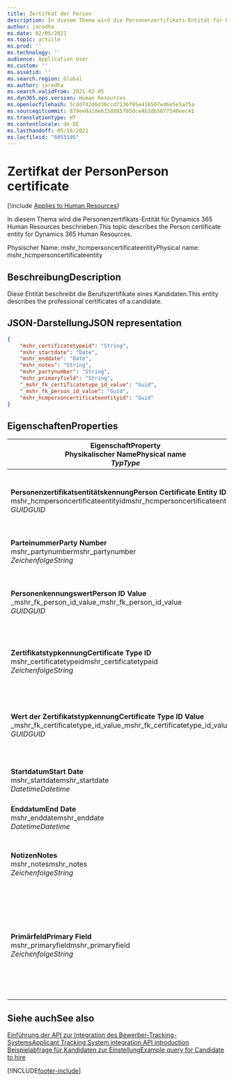```yaml
---
title: Zertifkat der Person
description: In diesem Thema wird die Personenzertifikats-Entität für Dynamics 365 Human Resources beschrieben.
author: jaredha
ms.date: 02/05/2021
ms.topic: article
ms.prod: ''
ms.technology: ''
audience: Application User
ms.custom: ''
ms.assetid: ''
ms.search.region: Global
ms.author: jaredha
ms.search.validFrom: 2021-02-05
ms.dyn365.ops.version: Human Resources
ms.openlocfilehash: 5cdd742d6d36ccd7136f95e416507ed6e5e5a75a
ms.sourcegitcommit: 879ee8a10e6158885795dce4b3db5077540eec41
ms.translationtype: HT
ms.contentlocale: de-DE
ms.lasthandoff: 05/18/2021
ms.locfileid: "6055195"
---
```

# <a name="person-certificate"></a><span data-ttu-id="9113a-103">Zertifkat der Person</span><span class="sxs-lookup"><span data-stu-id="9113a-103">Person certificate</span></span>

[!include [Applies to Human Resources](../includes/applies-to-hr.md)]

<span data-ttu-id="9113a-104">In diesem Thema wird die Personenzertifikats-Entität für Dynamics 365 Human Resources beschrieben.</span><span class="sxs-lookup"><span data-stu-id="9113a-104">This topic describes the Person certificate entity for Dynamics 365 Human Resources.</span></span>

<span data-ttu-id="9113a-105">Physischer Name: mshr_hcmpersoncertificateentity</span><span class="sxs-lookup"><span data-stu-id="9113a-105">Physical name: mshr_hcmpersoncertificateentity</span></span>

## <a name="description"></a><span data-ttu-id="9113a-106">Beschreibung</span><span class="sxs-lookup"><span data-stu-id="9113a-106">Description</span></span>

<span data-ttu-id="9113a-107">Diese Entität beschreibt die Berufszertifikate eines Kandidaten.</span><span class="sxs-lookup"><span data-stu-id="9113a-107">This entity describes the professional certificates of a candidate.</span></span>

## <a name="json-representation"></a><span data-ttu-id="9113a-108">JSON-Darstellung</span><span class="sxs-lookup"><span data-stu-id="9113a-108">JSON representation</span></span>

```json
{
    "mshr_certificatetypeid": "String",
    "mshr_startdate": "Date",
    "mshr_enddate": "Date",
    "mshr_notes": "String",
    "mshr_partynumber": "String",
    "mshr_primaryfield": "String",
    "_mshr_fk_certificatetype_id_value": "Guid",
    "_mshr_fk_person_id_value": "Guid",
    "mshr_hcmpersoncertificateentityid": "Guid"
}
```

## <a name="properties"></a><span data-ttu-id="9113a-109">Eigenschaften</span><span class="sxs-lookup"><span data-stu-id="9113a-109">Properties</span></span>

| <span data-ttu-id="9113a-110">Eigenschaft</span><span class="sxs-lookup"><span data-stu-id="9113a-110">Property</span></span><br><span data-ttu-id="9113a-111">**Physikalischer Name**</span><span class="sxs-lookup"><span data-stu-id="9113a-111">**Physical name**</span></span><br><span data-ttu-id="9113a-112">**_Typ_**</span><span class="sxs-lookup"><span data-stu-id="9113a-112">**_Type_**</span></span> | <span data-ttu-id="9113a-113">Verwenden</span><span class="sxs-lookup"><span data-stu-id="9113a-113">Use</span></span> | <span data-ttu-id="9113a-114">Beschreibung</span><span class="sxs-lookup"><span data-stu-id="9113a-114">Description</span></span> |
| --- | --- | --- |
| <span data-ttu-id="9113a-115">**Personenzertifikatsentitätskennung**</span><span class="sxs-lookup"><span data-stu-id="9113a-115">**Person Certificate Entity ID**</span></span><br><span data-ttu-id="9113a-116">mshr_hcmpersoncertificateentityid</span><span class="sxs-lookup"><span data-stu-id="9113a-116">mshr_hcmpersoncertificateentityid</span></span><br><span data-ttu-id="9113a-117">*GUID*</span><span class="sxs-lookup"><span data-stu-id="9113a-117">*GUID*</span></span> | <span data-ttu-id="9113a-118">Schreibgeschützt</span><span class="sxs-lookup"><span data-stu-id="9113a-118">Read-only</span></span><br><span data-ttu-id="9113a-119">Erforderlich</span><span class="sxs-lookup"><span data-stu-id="9113a-119">Required</span></span> | <span data-ttu-id="9113a-120">Vom System generierter eindeutiger Bezeichner für den Entitätsdatensatz des Personenzertifikats.</span><span class="sxs-lookup"><span data-stu-id="9113a-120">System-generated unique identifier for the person certificate entity record.</span></span> |
| <span data-ttu-id="9113a-121">**Parteinummer**</span><span class="sxs-lookup"><span data-stu-id="9113a-121">**Party Number**</span></span><br><span data-ttu-id="9113a-122">mshr_partynumber</span><span class="sxs-lookup"><span data-stu-id="9113a-122">mshr_partynumber</span></span><br><span data-ttu-id="9113a-123">*Zeichenfolge*</span><span class="sxs-lookup"><span data-stu-id="9113a-123">*String*</span></span> | <span data-ttu-id="9113a-124">Lesen/Schreiben</span><span class="sxs-lookup"><span data-stu-id="9113a-124">Read/write</span></span><br><span data-ttu-id="9113a-125">Erforderlich</span><span class="sxs-lookup"><span data-stu-id="9113a-125">Required</span></span> | <span data-ttu-id="9113a-126">Die Partei-(Personen-)Kennung des Kandidaten.</span><span class="sxs-lookup"><span data-stu-id="9113a-126">The party (person) ID of the candidate.</span></span> |
| <span data-ttu-id="9113a-127">**Personenkennungswert**</span><span class="sxs-lookup"><span data-stu-id="9113a-127">**Person ID Value**</span></span><br><span data-ttu-id="9113a-128">_mshr_fk_person_id_value</span><span class="sxs-lookup"><span data-stu-id="9113a-128">_mshr_fk_person_id_value</span></span><br><span data-ttu-id="9113a-129">*GUID*</span><span class="sxs-lookup"><span data-stu-id="9113a-129">*GUID*</span></span> | <span data-ttu-id="9113a-130">Schreibgeschützt</span><span class="sxs-lookup"><span data-stu-id="9113a-130">Read-only</span></span><br><span data-ttu-id="9113a-131">Erforderlich</span><span class="sxs-lookup"><span data-stu-id="9113a-131">Required</span></span><br><span data-ttu-id="9113a-132">Fremdschlüssel: mshr_dirpersonentityid von mshr_dirpersonentity</span><span class="sxs-lookup"><span data-stu-id="9113a-132">Foreign key: mshr_dirpersonentityid of mshr_dirpersonentity</span></span> | <span data-ttu-id="9113a-133">Der vom System generierte Bezeichner des Entitätsdatensatzes der Partei (Person).</span><span class="sxs-lookup"><span data-stu-id="9113a-133">The system-generated identifier of the party (person) entity record.</span></span> |
| <span data-ttu-id="9113a-134">**Zertifikatstypkennung**</span><span class="sxs-lookup"><span data-stu-id="9113a-134">**Certificate Type ID**</span></span><br><span data-ttu-id="9113a-135">mshr_certificatetypeid</span><span class="sxs-lookup"><span data-stu-id="9113a-135">mshr_certificatetypeid</span></span><br><span data-ttu-id="9113a-136">*Zeichenfolge*</span><span class="sxs-lookup"><span data-stu-id="9113a-136">*String*</span></span> | <span data-ttu-id="9113a-137">Lesen/Schreiben</span><span class="sxs-lookup"><span data-stu-id="9113a-137">Read/write</span></span><br><span data-ttu-id="9113a-138">Erforderlich</span><span class="sxs-lookup"><span data-stu-id="9113a-138">Required</span></span> |  <span data-ttu-id="9113a-139">Der Bezeichner des Zertifikatstyps, der in Human Resources definiert ist.</span><span class="sxs-lookup"><span data-stu-id="9113a-139">The identifier of the certificate type defined in Human Resources.</span></span> |
| <span data-ttu-id="9113a-140">**Wert der Zertifikatstypkennung**</span><span class="sxs-lookup"><span data-stu-id="9113a-140">**Certificate Type ID Value**</span></span><br><span data-ttu-id="9113a-141">_mshr_fk_certificatetype_id_value</span><span class="sxs-lookup"><span data-stu-id="9113a-141">_mshr_fk_certificatetype_id_value</span></span><br><span data-ttu-id="9113a-142">*GUID*</span><span class="sxs-lookup"><span data-stu-id="9113a-142">*GUID*</span></span> | <span data-ttu-id="9113a-143">Schreibgeschützt</span><span class="sxs-lookup"><span data-stu-id="9113a-143">Read-only</span></span><br><span data-ttu-id="9113a-144">Erforderlich</span><span class="sxs-lookup"><span data-stu-id="9113a-144">Required</span></span><br><span data-ttu-id="9113a-145">Fremdschlüssel: mshr_hcmcertificatetypeentityid von mshr_hcmcertificatetypeentity</span><span class="sxs-lookup"><span data-stu-id="9113a-145">Foreign key: mshr_hcmcertificatetypeentityid of mshr_hcmcertificatetypeentity</span></span> | <span data-ttu-id="9113a-146">Vom System generierter eindeutiger Bezeichner des Zertifikatstyps der zugeordneten Entität.</span><span class="sxs-lookup"><span data-stu-id="9113a-146">System-generated unique identifier of the certificate type in the associated entity.</span></span> |
| <span data-ttu-id="9113a-147">**Startdatum**</span><span class="sxs-lookup"><span data-stu-id="9113a-147">**Start Date**</span></span><br><span data-ttu-id="9113a-148">mshr_startdate</span><span class="sxs-lookup"><span data-stu-id="9113a-148">mshr_startdate</span></span><br><span data-ttu-id="9113a-149">*Datetime*</span><span class="sxs-lookup"><span data-stu-id="9113a-149">*Datetime*</span></span> | <span data-ttu-id="9113a-150">Lesen/Schreiben</span><span class="sxs-lookup"><span data-stu-id="9113a-150">Read/write</span></span><br><span data-ttu-id="9113a-151">Erforderlich</span><span class="sxs-lookup"><span data-stu-id="9113a-151">Required</span></span> | <span data-ttu-id="9113a-152">Das Datum, an dem das Zertifikat ausgestellt wurde.</span><span class="sxs-lookup"><span data-stu-id="9113a-152">The date at which the certificate was issued.</span></span> |
| <span data-ttu-id="9113a-153">**Enddatum**</span><span class="sxs-lookup"><span data-stu-id="9113a-153">**End Date**</span></span><br><span data-ttu-id="9113a-154">mshr_enddate</span><span class="sxs-lookup"><span data-stu-id="9113a-154">mshr_enddate</span></span><br><span data-ttu-id="9113a-155">*Datetime*</span><span class="sxs-lookup"><span data-stu-id="9113a-155">*Datetime*</span></span> | <span data-ttu-id="9113a-156">Lesen/Schreiben</span><span class="sxs-lookup"><span data-stu-id="9113a-156">Read/write</span></span><br><span data-ttu-id="9113a-157">Optional</span><span class="sxs-lookup"><span data-stu-id="9113a-157">Optional</span></span> | <span data-ttu-id="9113a-158">Das Datum, an dem das Zertifikat abläuft.</span><span class="sxs-lookup"><span data-stu-id="9113a-158">The date at which the certificate will expire.</span></span> |
| <span data-ttu-id="9113a-159">**Notizen**</span><span class="sxs-lookup"><span data-stu-id="9113a-159">**Notes**</span></span><br><span data-ttu-id="9113a-160">mshr_notes</span><span class="sxs-lookup"><span data-stu-id="9113a-160">mshr_notes</span></span><br><span data-ttu-id="9113a-161">*Zeichenfolge*</span><span class="sxs-lookup"><span data-stu-id="9113a-161">*String*</span></span> | <span data-ttu-id="9113a-162">Lesen/Schreiben</span><span class="sxs-lookup"><span data-stu-id="9113a-162">Read/write</span></span><br><span data-ttu-id="9113a-163">Optional</span><span class="sxs-lookup"><span data-stu-id="9113a-163">Optional</span></span> | <span data-ttu-id="9113a-164">Hinweise zur Verwendung durch den Personalbeschaffer oder Personalvermittler.</span><span class="sxs-lookup"><span data-stu-id="9113a-164">Notes for use by hiring managers and recruiters.</span></span> |
| <span data-ttu-id="9113a-165">**Primärfeld**</span><span class="sxs-lookup"><span data-stu-id="9113a-165">**Primary Field**</span></span><br><span data-ttu-id="9113a-166">mshr_primaryfield</span><span class="sxs-lookup"><span data-stu-id="9113a-166">mshr_primaryfield</span></span><br><span data-ttu-id="9113a-167">*Zeichenfolge*</span><span class="sxs-lookup"><span data-stu-id="9113a-167">*String*</span></span> | <span data-ttu-id="9113a-168">Schreibgeschützt</span><span class="sxs-lookup"><span data-stu-id="9113a-168">Read-only</span></span><br><span data-ttu-id="9113a-169">Erforderlich</span><span class="sxs-lookup"><span data-stu-id="9113a-169">Required</span></span> |  <span data-ttu-id="9113a-170">Feld, das als ein weitere Bezeichner des Entitätsdatensatzes verwendet werden kann.</span><span class="sxs-lookup"><span data-stu-id="9113a-170">Field to be used as an identifier of the entity record.</span></span> <span data-ttu-id="9113a-171">Kombination aus Parteinummer, Zertifikatstypkennung und Startdatum.</span><span class="sxs-lookup"><span data-stu-id="9113a-171">Combination of party number, certificate type ID, and start date.</span></span> |

## <a name="see-also"></a><span data-ttu-id="9113a-172">Siehe auch</span><span class="sxs-lookup"><span data-stu-id="9113a-172">See also</span></span>

[<span data-ttu-id="9113a-173">Einführung der API zur Integration des Bewerber-Tracking-Systems</span><span class="sxs-lookup"><span data-stu-id="9113a-173">Applicant Tracking System integration API introduction</span></span>](hr-admin-integration-ats-api-introduction.md)<br>
[<span data-ttu-id="9113a-174">Beispielabfrage für Kandidaten zur Einstellung</span><span class="sxs-lookup"><span data-stu-id="9113a-174">Example query for Candidate to hire</span></span>](hr-admin-integration-ats-api-candidate-to-hire-example-query.md)



[!INCLUDE[footer-include](../includes/footer-banner.md)]